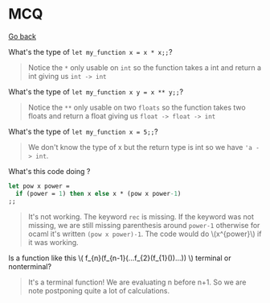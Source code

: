 # MCQ

[Go back](..)

What's the type of ``let my_function x = x * x;;``?

<blockquote class="spoiler">
Notice the <code>*</code> only usable on <code>int</code>
so the function takes a int and return a int
giving us <code>int -> int</code>
</blockquote>

What's the type of ``let my_function x y = x ** y;;``?

<blockquote class="spoiler">
Notice the <code>**</code> only usable on two <code>floats</code>
so the function takes two floats and return a float
giving us <code>float -> float -> int</code>
</blockquote>

What's the type of ``let my_function x = 5;;``?

<blockquote class="spoiler">
We don't know the type of x but the return type is
int so we have <code>'a -> int</code>.
</blockquote>

What's this code doing ?
```ocaml
let pow x power = 
  if (power = 1) then x else x * (pow x power-1)
;;
```
<blockquote class="spoiler">
It's not working. The keyword <code>rec</code>
is missing. If the keyword was not missing, we are still
missing parenthesis around <code>power-1</code>
otherwise for ocaml it's written <code>(pow x power)-1</code>.
The code would do <span>\(x^{power}\)</span> if it was
working.
</blockquote>

<p>
Is a function like this <span>\(
f_{n}(f_{n-1}(...f_{2}(f_{1}())...))
\)</span> terminal or nonterminal?
</p>

<blockquote class="spoiler">
It's a terminal function! We are evaluating n before n+1.
So we are note postponing quite a lot of calculations.
</blockquote>